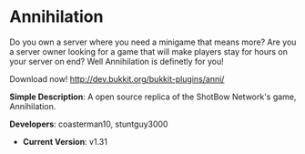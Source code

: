 # Annihilation

Do you own a server where you need a minigame that means more? Are you a server owner looking for a game that will make players stay for hours on your server on end? Well Annihilation is definetly for you!

Download now! http://dev.bukkit.org/bukkit-plugins/anni/

 **Simple Description**: A open source replica of the ShotBow Network's game, Annihilation. 

 **Developers**: coasterman10, stuntguy3000

* **Current Version**: v1.31
